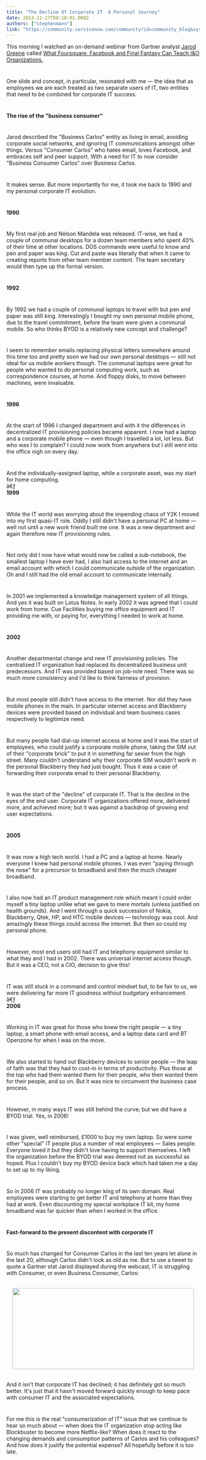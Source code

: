 ```yaml
---
title: "The Decline Of Corporate IT  A Personal Journey"
date: 2013-11-27T00:18:01.000Z
authors: ["stephenmann"]
link: "https://community.servicenow.com/community?id=community_blog&sys_id=7e6c6ea1dbd0dbc01dcaf3231f9619d2"
---
```

<p>This morning I watched an on-demand webinar from Gartner analyst <a title="k-external-small" class="jive-link-external-small" href="https://www.linkedin.com/pub/jarod-greene/13/477/a37" rel="nofollow" target="_blank">Jarod Greene</a> called <a title="k-external-small" class="jive-link-external-small" href="http://my.gartner.com/portal/server.pt?open=512&amp;objID=202&amp;mode=2&amp;PageID=5553&amp;showOriginalFeature=y&amp;resId=2607516" rel="nofollow" target="_blank">What Foursquare, Facebook and Final Fantasy Can Teach I&amp;O Organizations.</a></p><p style="min-height: 8pt; height: 8pt; padding: 0px;">  </p><p>One slide and concept, in particular, resonated with me — the idea that as employees we are each treated as two separate users of IT, two entities that need to be combined for corporate IT success.</p><p style="min-height: 8pt; height: 8pt; padding: 0px;">  </p><p><strong>The rise of the "business consumer"</strong></p><p style="min-height: 8pt; height: 8pt; padding: 0px;">  </p><p>Jarod described the "Business Carlos" entity as living in email, avoiding corporate social networks, and ignoring IT communications amongst other things. Versus "Consumer Carlos" who hates email, loves Facebook, and embraces self and peer support. With a need for IT to now consider "Business Consumer Carlos" over Business Carlos.</p><p style="min-height: 8pt; height: 8pt; padding: 0px;">  </p><p>It makes sense. But more importantly for me, it took me back to 1990 and my personal corporate IT evolution.</p><p style="min-height: 8pt; height: 8pt; padding: 0px;">  </p><p><strong>1990</strong></p><p style="min-height: 8pt; height: 8pt; padding: 0px;">  </p><p>My first real job and Nelson Mandela was released. IT-wise, we had a couple of communal desktops for a dozen team members who spent 40% of their time at other locations. DOS commands were useful to know and pen and paper was king. Cut and paste was literally that when it came to creating reports from other team member content. The team secretary would then type up the formal version.</p><p style="min-height: 8pt; height: 8pt; padding: 0px;">  </p><p><strong>1992</strong></p><p style="min-height: 8pt; height: 8pt; padding: 0px;">  </p><p>By 1992 we had a couple of communal laptops to travel with but pen and paper was still king. Interestingly I bought my own personal mobile phone, due to the travel commitment, before the team were given a communal mobile. So who thinks BYOD is a relatively new concept and challenge?</p><p style="min-height: 8pt; height: 8pt; padding: 0px;">  </p><p>I seem to remember emails replacing physical letters somewhere around this time too and pretty soon we had our own personal desktops — still not ideal for us mobile workers though. The communal laptops were great for people who wanted to do personal computing work, such as correspondence courses, at home. And floppy disks, to move between machines, were invaluable.</p><p style="min-height: 8pt; height: 8pt; padding: 0px;">  </p><p><strong>1996</strong></p><p style="min-height: 8pt; height: 8pt; padding: 0px;">  </p><p>At the start of 1996 I changed department and with it the differences in decentralized IT provisioning policies became apparent. I now had a laptop and a corporate mobile phone — even though I travelled a lot, lot less. But who was I to complain? I could now work from anywhere but I still went into the office nigh on every day.</p><p style="min-height: 8pt; height: 8pt; padding: 0px;">  </p><p>And the individually-assigned laptop, while a corporate asset, was my start for home computing.<br/>â€ƒ<br/><strong>1999</strong></p><p style="min-height: 8pt; height: 8pt; padding: 0px;">  </p><p>While the IT world was worrying about the impending chaos of Y2K I moved into my first quasi-IT role. Oddly I still didn't have a personal PC at home — well not until a new work friend built me one. It was a new department and again therefore new IT provisioning rules.</p><p style="min-height: 8pt; height: 8pt; padding: 0px;">  </p><p>Not only did I now have what would now be called a sub-notebook, the smallest laptop I have ever had, I also had access to the internet and an email account with which I could communicate outside of the organization. Oh and I still had the old email account to communicate internally.</p><p style="min-height: 8pt; height: 8pt; padding: 0px;">  </p><p>In 2001 we implemented a knowledge management system of all things. And yes it was built on Lotus Notes. In early 2002 it was agreed that I could work from home. Cue Facilities buying me office equipment and IT providing me with, or paying for, everything I needed to work at home.</p><p style="min-height: 8pt; height: 8pt; padding: 0px;">  </p><p><strong>2002</strong></p><p style="min-height: 8pt; height: 8pt; padding: 0px;">  </p><p>Another departmental change and new IT provisioning policies. The centralized IT organization had replaced its decentralized business unit predecessors. And IT was provided based on job-role need. There was so much more consistency and I'd like to think fairness of provision.</p><p style="min-height: 8pt; height: 8pt; padding: 0px;">  </p><p>But most people still didn't have access to the internet. Nor did they have mobile phones in the main. In particular internet access and Blackberry devices were provided based on individual and team business cases respectively to legitimize need.</p><p style="min-height: 8pt; height: 8pt; padding: 0px;">  </p><p>But many people had dial-up internet access at home and it was the start of employees, who could justify a corporate mobile phone, taking the SIM out of their "corporate brick" to put it in something far sexier from the high street. Many couldn't understand why their corporate SIM wouldn't work in the personal Blackberry they had just bought. Thus it was a case of forwarding their corporate email to their personal Blackberry.</p><p style="min-height: 8pt; height: 8pt; padding: 0px;">  </p><p>It was the start of the "decline" of corporate IT. That is the decline in the eyes of the end user. Corporate IT organizations offered more, delivered more, and achieved more; but it was against a backdrop of growing end user expectations.</p><p style="min-height: 8pt; height: 8pt; padding: 0px;">  </p><p><strong>2005</strong></p><p style="min-height: 8pt; height: 8pt; padding: 0px;">  </p><p>It was now a high tech world. I had a PC and a laptop at home. Nearly everyone I knew had personal mobile phones. I was even "paying through the nose" for a precursor to broadband and then the much cheaper broadband.</p><p style="min-height: 8pt; height: 8pt; padding: 0px;">  </p><p>I also now had an IT product management role which meant I could order myself a tiny laptop unlike what we gave to mere mortals (unless justified on health grounds). And I went through a quick succession of Nokia, Blackberry, Qtek, HP, and HTC mobile devices — technology was cool. And amazingly these things could access the internet. But then so could my personal phone.</p><p style="min-height: 8pt; height: 8pt; padding: 0px;">  </p><p>However, most end users still had IT and telephony equipment similar to what they and I had in 2002. There was universal internet access though. But it was a CEO, not a CIO, decision to give this!</p><p style="min-height: 8pt; height: 8pt; padding: 0px;">  </p><p>IT was still stuck in a command and control mindset but, to be fair to us, we were delivering far more IT goodness without budgetary enhancement.<br/>â€ƒ<br/><strong>2006</strong></p><p style="min-height: 8pt; height: 8pt; padding: 0px;">  </p><p>Working in IT was great for those who knew the right people — a tiny laptop, a smart phone with email access, and a laptop data card and BT Openzone for when I was on the move.</p><p style="min-height: 8pt; height: 8pt; padding: 0px;">  </p><p>We also started to hand out Blackberry devices to senior people — the leap of faith was that they had to cost-in in terms of productivity. Plus those at the top who had them wanted them for their people, who then wanted them for their people, and so on. But it was nice to circumvent the business case process.</p><p style="min-height: 8pt; height: 8pt; padding: 0px;">  </p><p>However, in many ways IT was still behind the curve; but we did have a BYOD trial. Yes, in 2006!</p><p style="min-height: 8pt; height: 8pt; padding: 0px;">  </p><p>I was given, well reimbursed,  £1000 to buy my own laptop. So were some other "special" IT people plus a number of real employees — Sales people. Everyone loved it but they didn't love having to support themselves. I left the organization before the BYOD trial was deemed not as successful as hoped. Plus I couldn't buy my BYOD device back which had taken me a day to set up to my liking.</p><p style="min-height: 8pt; height: 8pt; padding: 0px;">  </p><p>So in 2006 IT was probably no longer king of its own domain. Real employees were starting to get better IT and telephony at home than they had at work. Even discounting my special workplace IT kit, my home broadband was far quicker than when I worked in the office.</p><p style="min-height: 8pt; height: 8pt; padding: 0px;">  </p><p><strong>Fast-forward to the present discontent with corporate IT</strong></p><p style="min-height: 8pt; height: 8pt; padding: 0px;">  </p><p>So much has changed for Consumer Carlos in the last ten years let alone in the last 20, although Carlos didn't look as old as me. But to use a tweet to quote a Gartner stat Jarod displayed during the webcast, IT is struggling with Consumer, or even Business Consumer, Carlos:</p><center><br/><a _jive_internal="true" href="/servlet/JiveServlet/showImage/38-1358-2266/smtweet.png"><img  alt="" class="jive-image" height="211" src="9408a3b5db109b048c8ef4621f961986.iix" width="473"/></a></center><p><br/>And it isn't that corporate IT has declined; it has definitely got so much better. It's just that it hasn't moved forward quickly enough to keep pace with consumer IT and the associated expectations.</p><p style="min-height: 8pt; height: 8pt; padding: 0px;">  </p><p>For me this is the real "consumerization of IT" issue that we continue to hear so much about — when does the IT organization stop acting like Blockbuster to become more Netflix-like? When does it react to the changing demands and consumption patterns of Carlos and his colleagues? And how does it justify the potential expense? All hopefully before it is too late.</p>